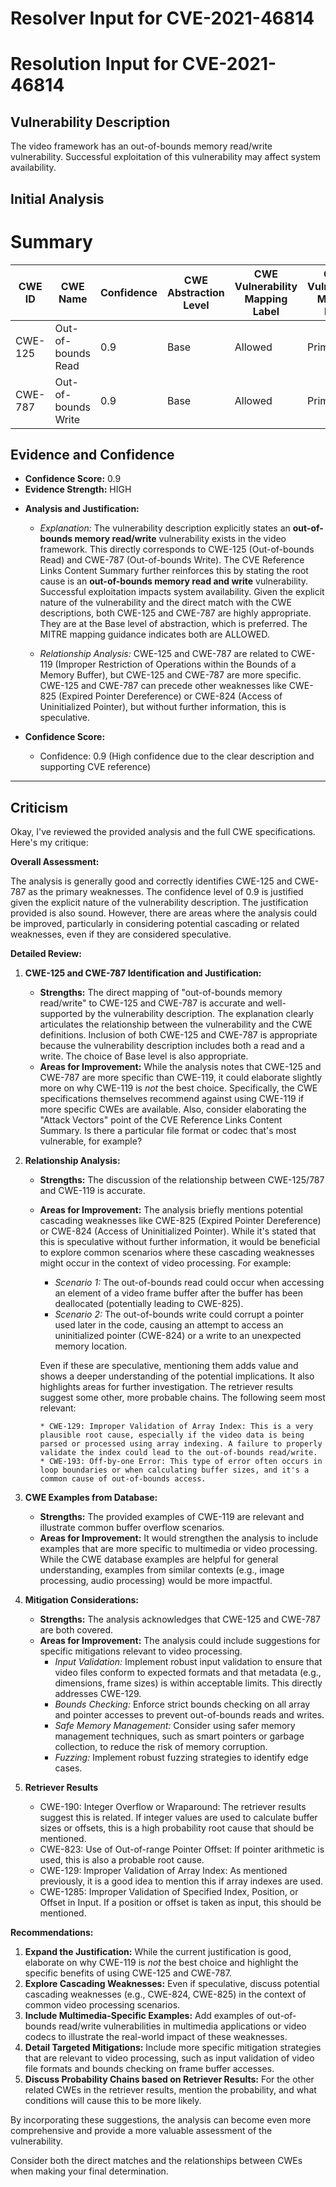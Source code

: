 # Resolver Input for CVE-2021-46814

# Resolution Input for CVE-2021-46814

## Vulnerability Description
The video framework has an out-of-bounds memory read/write vulnerability. Successful exploitation of this vulnerability may affect system availability.

## Initial Analysis
# Summary
| CWE ID | CWE Name | Confidence | CWE Abstraction Level | CWE Vulnerability Mapping Label | CWE-Vulnerability Mapping Notes |
|---|---|---|---|---|---|
| CWE-125 | Out-of-bounds Read | 0.9 | Base | Allowed | Primary CWE |
| CWE-787 | Out-of-bounds Write | 0.9 | Base | Allowed | Primary CWE |

## Evidence and Confidence

*   **Confidence Score:** 0.9
*   **Evidence Strength:** HIGH

- **Analysis and Justification:**  
  - *Explanation:* The vulnerability description explicitly states an **out-of-bounds memory read/write** vulnerability exists in the video framework. This directly corresponds to CWE-125 (Out-of-bounds Read) and CWE-787 (Out-of-bounds Write). The CVE Reference Links Content Summary further reinforces this by stating the root cause is an **out-of-bounds memory read and write** vulnerability. Successful exploitation impacts system availability. Given the explicit nature of the vulnerability and the direct match with the CWE descriptions, both CWE-125 and CWE-787 are highly appropriate. They are at the Base level of abstraction, which is preferred. The MITRE mapping guidance indicates both are ALLOWED.
  
  - *Relationship Analysis:* CWE-125 and CWE-787 are related to CWE-119 (Improper Restriction of Operations within the Bounds of a Memory Buffer), but CWE-125 and CWE-787 are more specific. CWE-125 and CWE-787 can precede other weaknesses like CWE-825 (Expired Pointer Dereference) or CWE-824 (Access of Uninitialized Pointer), but without further information, this is speculative.

- **Confidence Score:**  
  - Confidence: 0.9 (High confidence due to the clear description and supporting CVE reference)
---

## Criticism
Okay, I've reviewed the provided analysis and the full CWE specifications. Here's my critique:

**Overall Assessment:**

The analysis is generally good and correctly identifies CWE-125 and CWE-787 as the primary weaknesses. The confidence level of 0.9 is justified given the explicit nature of the vulnerability description. The justification provided is also sound. However, there are areas where the analysis could be improved, particularly in considering potential cascading or related weaknesses, even if they are considered speculative.

**Detailed Review:**

1.  **CWE-125 and CWE-787 Identification and Justification:**

    *   **Strengths:** The direct mapping of "out-of-bounds memory read/write" to CWE-125 and CWE-787 is accurate and well-supported by the vulnerability description. The explanation clearly articulates the relationship between the vulnerability and the CWE definitions. Inclusion of both CWE-125 and CWE-787 is appropriate because the vulnerability description includes both a read and a write. The choice of Base level is also appropriate.
    *   **Areas for Improvement:** While the analysis notes that CWE-125 and CWE-787 are more specific than CWE-119, it could elaborate slightly more on why CWE-119 is *not* the best choice. Specifically, the CWE specifications themselves recommend against using CWE-119 if more specific CWEs are available. Also, consider elaborating the "Attack Vectors" point of the CVE Reference Links Content Summary. Is there a particular file format or codec that's most vulnerable, for example?

2.  **Relationship Analysis:**

    *   **Strengths:** The discussion of the relationship between CWE-125/787 and CWE-119 is accurate.
    *   **Areas for Improvement:** The analysis briefly mentions potential cascading weaknesses like CWE-825 (Expired Pointer Dereference) or CWE-824 (Access of Uninitialized Pointer). While it's stated that this is speculative without further information, it would be beneficial to explore common scenarios where these cascading weaknesses might occur in the context of video processing. For example:

        *   *Scenario 1:* The out-of-bounds read could occur when accessing an element of a video frame buffer after the buffer has been deallocated (potentially leading to CWE-825).
        *   *Scenario 2:* The out-of-bounds write could corrupt a pointer used later in the code, causing an attempt to access an uninitialized pointer (CWE-824) or a write to an unexpected memory location.

        Even if these are speculative, mentioning them adds value and shows a deeper understanding of the potential implications. It also highlights areas for further investigation. The retriever results suggest some other, more probable chains. The following seem most relevant:

            * CWE-129: Improper Validation of Array Index: This is a very plausible root cause, especially if the video data is being parsed or processed using array indexing. A failure to properly validate the index could lead to the out-of-bounds read/write.
            * CWE-193: Off-by-one Error: This type of error often occurs in loop boundaries or when calculating buffer sizes, and it's a common cause of out-of-bounds access.

3.  **CWE Examples from Database:**

    *   **Strengths:** The provided examples of CWE-119 are relevant and illustrate common buffer overflow scenarios.
    *   **Areas for Improvement:** It would strengthen the analysis to include examples that are more specific to multimedia or video processing. While the CWE database examples are helpful for general understanding, examples from similar contexts (e.g., image processing, audio processing) would be more impactful.

4.  **Mitigation Considerations:**

    *   **Strengths:** The analysis acknowledges that CWE-125 and CWE-787 are both covered.
    *   **Areas for Improvement:** The analysis could include suggestions for specific mitigations relevant to video processing.
        *   *Input Validation:* Implement robust input validation to ensure that video files conform to expected formats and that metadata (e.g., dimensions, frame sizes) is within acceptable limits. This directly addresses CWE-129.
        *   *Bounds Checking:* Enforce strict bounds checking on all array and pointer accesses to prevent out-of-bounds reads and writes.
        *   *Safe Memory Management:* Consider using safer memory management techniques, such as smart pointers or garbage collection, to reduce the risk of memory corruption.
        *    *Fuzzing:* Implement robust fuzzing strategies to identify edge cases.

5.  **Retriever Results**

    *   CWE-190: Integer Overflow or Wraparound: The retriever results suggest this is related. If integer values are used to calculate buffer sizes or offsets, this is a high probability root cause that should be mentioned.
    *   CWE-823: Use of Out-of-range Pointer Offset: If pointer arithmetic is used, this is also a probable root cause.
    *   CWE-129: Improper Validation of Array Index: As mentioned previously, it is a good idea to mention this if array indexes are used.
    *    CWE-1285: Improper Validation of Specified Index, Position, or Offset in Input. If a position or offset is taken as input, this should be mentioned.

**Recommendations:**

1.  **Expand the Justification:** While the current justification is good, elaborate on why CWE-119 is *not* the best choice and highlight the specific benefits of using CWE-125 and CWE-787.
2.  **Explore Cascading Weaknesses:** Even if speculative, discuss potential cascading weaknesses (e.g., CWE-824, CWE-825) in the context of common video processing scenarios.
3.  **Include Multimedia-Specific Examples:** Add examples of out-of-bounds read/write vulnerabilities in multimedia applications or video codecs to illustrate the real-world impact of these weaknesses.
4.  **Detail Targeted Mitigations:** Include more specific mitigation strategies that are relevant to video processing, such as input validation of video file formats and bounds checking on frame buffer accesses.
5.  **Discuss Probability Chains based on Retriever Results:** For the other related CWEs in the retriever results, mention the probability, and what conditions will cause this to be more likely.

By incorporating these suggestions, the analysis can become even more comprehensive and provide a more valuable assessment of the vulnerability.

Consider both the direct matches and the relationships between CWEs
when making your final determination.
        
